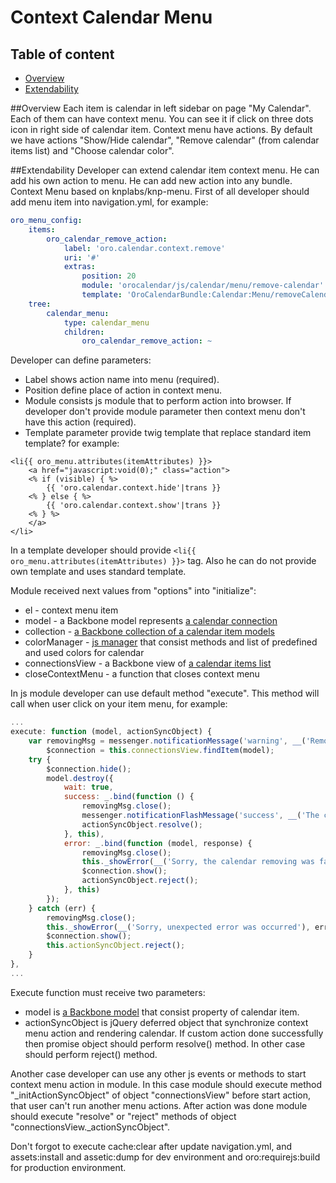 Context Calendar Menu
=====================

Table of content
-----------------
- [Overview](#overview)
- [Extendability](#extendability)

##Overview
Each item is calendar in left sidebar on page "My Calendar". Each of them can have context menu. You can see it if click
 on three dots icon in right side of calendar item. Context menu have actions. By default we have actions "Show/Hide
 calendar", "Remove calendar" (from calendar items list) and "Choose calendar color".

##Extendability
Developer can extend calendar item context menu. He can add his own action to menu. He can add new action into
 any bundle. Context Menu based on knplabs/knp-menu. First of all developer should add menu item into navigation.yml, for
 example:
``` yaml
oro_menu_config:
    items:
        oro_calendar_remove_action:
            label: 'oro.calendar.context.remove'
            uri: '#'
            extras:
                position: 20
                module: 'orocalendar/js/calendar/menu/remove-calendar'
                template: 'OroCalendarBundle:Calendar:Menu/removeCalendar.html.twig'
    tree:
        calendar_menu:
            type: calendar_menu
            children:
                oro_calendar_remove_action: ~
```

Developer can define parameters:
- Label shows action name into menu (required).
- Position define place of action in context menu.
- Module consists js module that to perform action into browser. If developer don't provide module parameter then
 context menu don't have this action (required).
- Template parameter provide twig template that replace standard item template? for example:
``` twig
<li{{ oro_menu.attributes(itemAttributes) }}>
    <a href="javascript:void(0);" class="action">
    <% if (visible) { %>
        {{ 'oro.calendar.context.hide'|trans }}
    <% } else { %>
        {{ 'oro.calendar.context.show'|trans }}
    <% } %>
    </a>
</li>
```
In a template developer should provide ```<li{{ oro_menu.attributes(itemAttributes) }}>``` tag. Also he can do
 not provide own template and uses standard template.

Module received next values from "options" into "initialize":
- el - context menu item
- model - a Backbone model represents [a calendar connection](../public/js/calendar/connection/model.js)
- collection - [a Backbone collection of a calendar item models](../public/js/calendar/connection/collection.js)
- colorManager - [js manager](../public/js/calendar/color-manager.js) that consist methods and list of predefined and
 used colors for calendar
- connectionsView - a Backbone view of [a calendar items list](../public/js/calendar/connection/view.js)
- closeContextMenu - a function that closes context menu

In js module developer can use default method "execute". This method will call when user click on your item menu, for
 example:
``` js
...
execute: function (model, actionSyncObject) {
    var removingMsg = messenger.notificationMessage('warning', __('Removing the calendar, please wait ...')),
        $connection = this.connectionsView.findItem(model);
    try {
        $connection.hide();
        model.destroy({
            wait: true,
            success: _.bind(function () {
                removingMsg.close();
                messenger.notificationFlashMessage('success', __('The calendar was removed.'));
                actionSyncObject.resolve();
            }, this),
            error: _.bind(function (model, response) {
                removingMsg.close();
                this._showError(__('Sorry, the calendar removing was failed'), response.responseJSON || {});
                $connection.show();
                actionSyncObject.reject();
            }, this)
        });
    } catch (err) {
        removingMsg.close();
        this._showError(__('Sorry, unexpected error was occurred'), err);
        $connection.show();
        this.actionSyncObject.reject();
    }
},
...
```
Execute function must receive two parameters:
- model is [a Backbone model](../public/js/calendar/connection/model.js) that consist property of calendar item.
- actionSyncObject is jQuery deferred object that synchronize context menu action and rendering calendar. If custom
 action done successfully then promise object should perform resolve() method. In other case should perform reject()
 method.

Another case developer can use any other js events or methods to start context menu action in module. In this case module
 should execute method "_initActionSyncObject" of object "connectionsView" before start action, that user can't run
 another menu actions. After action was done module should execute "resolve" or "reject" methods of object
 "connectionsView._actionSyncObject".

Don't forgot to execute cache:clear after update navigation.yml, and assets:install and assetic:dump for dev environment
 and oro:requirejs:build for production environment.

